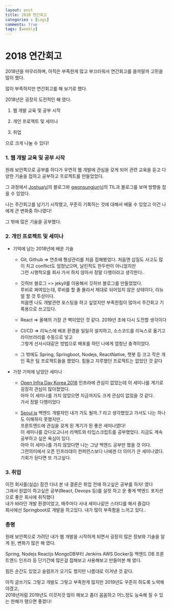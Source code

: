 ```yaml
---
layout: post
title: 2018 연간회고
categories : [Logs]
comments: true
tags: [weekly]
---
```


# 2018 연간회고

2018년을 마무리하며, 아직은 부족한게 많고 부끄러워서 연간회고를 쓸까말까 고민을 많이 했다.

많이 부족하지만 연간회고를 해 보기로 했다. 

2018년은 굉장히 도전적인 해 였다. 


1. 웹 개발 교육 및 공부 시작

2. 개인 프로젝트 및 세미나

3. 취업 

으로 크게 나눌 수 있다!

### 1. 웹 개발 교육 및 공부 시작

원래 보안쪽으로 공부를 하다가 우연히 웹 개발에 관심을 갖게 되어 관련 교육을 듣고 다양한 기술을 접하고 공부하고 프로젝트를 만들었었다.

그 과정에서 [Joshua](http://blog.devjoshua.me/2018/12/30/181230-2018%EB%85%84%ED%9A%8C%EA%B3%A0/)님의 블로그와 [gwonsungjun](https://gwonsungjun.github.io/%ED%9A%8C%EA%B3%A0/2018/12/31/2018Review/#)님의 TIL과 블로그를 보며 방향을 잡을 수 있었다. 

나는 주간회고를 남기기 시작했고, 꾸준히 기록하는 것에 대해서 배울 수 있었고 이건 나에게 큰 변화중 하나였다!

그 밖에 많은 기술을 공부했다.


### 2. 개인 프로젝트 및 세미나


* 기억에 남는 2018년에 배운 기술

    * Git, Github => 연초에 형상관리를 처음 접해봤었다. 처음엔 삽질도 사고도 많이 치고 conflict도 엄청났으며, 날린적도 한두번이 아니었지만  
    그런 시행착오를 회사 가서 하지 않아서 정말 다행이라고 생각한다..  

    * 깃허브 블로그 => jekyll를 이용해서 깃허브 블로그를 만들었었다.  
    루비로 짜여있는데, 루비를 할 줄 몰라서 제대로 되어있지 않은 상태이다, 리뉴얼 할 것 투성이다.  
    처음엔 나도 개발관련 포스팅을 하고 싶었지만 부족한점이 많아서 주간회고 기록용으로 쓰고있다.  

    * React => 올해의 가장 큰 벽이었던 것 같다. 2019년 초에 다시 도전할 생각이다  

    * CI/CD => 리눅스에 배포 환경을 일일히 설치하고, 소스코드를 리눅스로 옮기고 라이브러리를 수동으로 넣고  
    그렇게 선사시대같은 방법으로 배포를 하던 나에게 엄청난 충격이었다.   

    * 그 밖에도 Spring, Springboot, Nodejs, ReactNative, 챗봇 등 크고 작은 개인 혹은 팀 프로젝트들을 했었다. 힘들고 지루했던 프로젝트는 없었던 것 같다


* 가장 기억에 남았던 세미나  

    * [Open Infra Day Korea 2018](https://www.openinfradays.kr/) 인프라에 관심이 없었는데 이 세미나를 계기로 굉장히 관심이 많아졌었다.  
    아마 이 세미나를 가지 않았으면 지금까지도 크게 관심이 없었을 것 같다.  
    가서 정말 다행이었다

    * [Seoul js](https://seoul.js.org/) 백엔드 개발자인 내가 가도 될까..? 라고 생각했었고 가서도 나는 하나도 이해하지 못했지만..  
    프론트엔드에 관심을 갖게 된 계기가 된 좋은 세미나였다!  
    이 세미나를 갔다오고나서 리액트와 타입스크립트를 공부했었다. 지금도 계속 공부하고 싶은 욕심이 있다.  
     아마 이 세미나를 가지 않았다면 나는 그냥 백엔드 공부만 했을 것 이다.   
     그런의미에서 오픈 인프라데이 컨퍼런스보다 나에겐 더 의미가 큰 세미나였다. 기회가 된다면 또 가고싶다.  

### 3. 취업

이전 회사를(실습) 잠깐 다녀 본 내 결론은 취업 전에 하고싶은 공부를 하자! 였다  
그래서 원없이 하고싶은 공부(React, Devops 등)를 실컷 하고 운 좋게 백엔드 포지션으로 좋은 회사에 취직했다  
내가 바라던 개발 환경이었고, 매주마다 사내 세미나같은 스터디를 해서 즐겁다  
회사에선 Springboot로 개발을 하고있다. 내가 많이 부족함을 느끼고 있다..  

###  총평

원래 보안쪽으로 가려던 내가 웹 개발을 시작하게 되면서 굉장히 많은 정보와 기술을 알게 된, 변화가 많은 해 였다.

Spring, Nodejs Reactjs MongoDB부터 Jenkins AWS Docker등 백엔드 DB 프론트엔드 인프라 등 단기간에 많은걸 접해보고 사용해보고 만들어본 해 였다.

힘든 순간도 있었고 슬럼프가 오기도 했지만 나름대로 이겨낸 것 같다.

아직 글쓰기도 그렇고 개발도 그렇고 부족한게 많지만 2019년도 꾸준히 하도록 노력해야겠고,  
2018년처럼 2019년도 이것저것 많이 해보고 좀더 꼼꼼하고 어느정도 능숙해 질 수 있는 한해가 됐으면 좋겠다!


